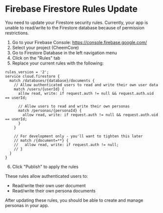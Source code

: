 # Firebase Firestore Rules Update

You need to update your Firestore security rules. Currently, your app is unable to read/write to the Firestore database because of permission restrictions.

1. Go to your Firebase Console: https://console.firebase.google.com/
2. Select your project (CheemCore) 
3. Go to Firestore Database in the left navigation menu
4. Click on the "Rules" tab
5. Replace your current rules with the following:

```
rules_version = '2';
service cloud.firestore {
  match /databases/{database}/documents {
    // Allow authenticated users to read and write their own user data
    match /users/{userId} {
      allow read, write: if request.auth != null && request.auth.uid == userId;
      
      // Allow users to read and write their own personas
      match /personas/{personaId} {
        allow read, write: if request.auth != null && request.auth.uid == userId;
      }
    }
    
    // For development only - you'll want to tighten this later
    // match /{document=**} {
    //   allow read, write: if request.auth != null;
    // }
  }
}
```

6. Click "Publish" to apply the rules

These rules allow authenticated users to:
- Read/write their own user document
- Read/write their own persona documents

After updating these rules, you should be able to create and manage personas in your app. 
